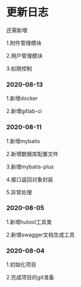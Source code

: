 # 更新日志

还需新增

1.附件管理模块

2.用户管理模块

3.权限控制

### 2020-08-13 

1.新增docker

2.新增gitlab-ci

### 2020-08-11 

1.新增mybatis

2.新增数据库配置文件

3.新增mybatis-plus

4.接口返回对象封装

5.异常处理

### 2020-08-05 

1.新增hutool工具类

2.新增swagger文档生成工具

### 2020-08-04 

1.初始化项目

2.完成项目的git准备
